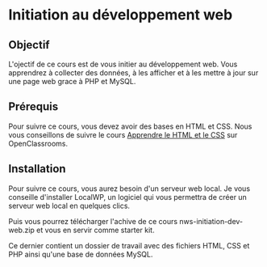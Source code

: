 # Initiation au développement web

## Objectif

L'ojectif de ce cours est de vous initier au développement web.
Vous apprendrez à collecter des données, à les afficher et à les mettre à jour sur une page web grace à PHP et MySQL.

## Prérequis

Pour suivre ce cours, vous devez avoir des bases en HTML et CSS. Nous vous conseillons de suivre le cours [Apprendre le HTML et le CSS](https://openclassrooms.com/fr/courses/5265441-apprenez-a-creer-votre-site-web-avec-html5-et-css3) sur OpenClassrooms.

## Installation

Pour suivre ce cours, vous aurez besoin d'un serveur web local.
Je vous conseille d'installer LocalWP, un logiciel qui vous permettra de créer un serveur web local en quelques clics.

Puis vous pourrez télécharger l'achive de ce cours nws-initiation-dev-web.zip et vous en servir comme starter kit.

Ce dernier contient un dossier de travail avec des fichiers HTML, CSS et PHP ainsi qu'une base de données MySQL.
